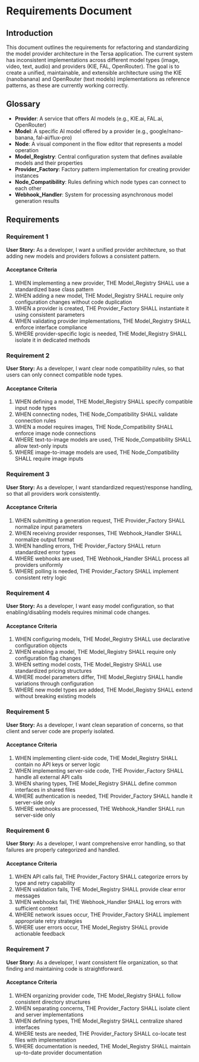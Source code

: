 # Requirements Document

## Introduction

This document outlines the requirements for refactoring and standardizing the model provider architecture in the Tersa application. The current system has inconsistent implementations across different model types (image, video, text, audio) and providers (KIE, FAL, OpenRouter). The goal is to create a unified, maintainable, and extensible architecture using the KIE (nanobanana) and OpenRouter (text models) implementations as reference patterns, as these are currently working correctly.

## Glossary

- **Provider**: A service that offers AI models (e.g., KIE.ai, FAL.ai, OpenRouter)
- **Model**: A specific AI model offered by a provider (e.g., google/nano-banana, fal-ai/flux-pro)
- **Node**: A visual component in the flow editor that represents a model operation
- **Model_Registry**: Central configuration system that defines available models and their properties
- **Provider_Factory**: Factory pattern implementation for creating provider instances
- **Node_Compatibility**: Rules defining which node types can connect to each other
- **Webhook_Handler**: System for processing asynchronous model generation results

## Requirements

### Requirement 1

**User Story:** As a developer, I want a unified provider architecture, so that adding new models and providers follows a consistent pattern.

#### Acceptance Criteria

1. WHEN implementing a new provider, THE Model_Registry SHALL use a standardized base class pattern
2. WHEN adding a new model, THE Model_Registry SHALL require only configuration changes without code duplication
3. WHEN a provider is created, THE Provider_Factory SHALL instantiate it using consistent parameters
4. WHEN validating provider implementations, THE Model_Registry SHALL enforce interface compliance
5. WHERE provider-specific logic is needed, THE Model_Registry SHALL isolate it in dedicated methods

### Requirement 2

**User Story:** As a developer, I want clear node compatibility rules, so that users can only connect compatible node types.

#### Acceptance Criteria

1. WHEN defining a model, THE Model_Registry SHALL specify compatible input node types
2. WHEN connecting nodes, THE Node_Compatibility SHALL validate connection rules
3. WHEN a model requires images, THE Node_Compatibility SHALL enforce image node connections
4. WHERE text-to-image models are used, THE Node_Compatibility SHALL allow text-only inputs
5. WHERE image-to-image models are used, THE Node_Compatibility SHALL require image inputs

### Requirement 3

**User Story:** As a developer, I want standardized request/response handling, so that all providers work consistently.

#### Acceptance Criteria

1. WHEN submitting a generation request, THE Provider_Factory SHALL normalize input parameters
2. WHEN receiving provider responses, THE Webhook_Handler SHALL normalize output format
3. WHEN handling errors, THE Provider_Factory SHALL return standardized error types
4. WHERE webhooks are used, THE Webhook_Handler SHALL process all providers uniformly
5. WHERE polling is needed, THE Provider_Factory SHALL implement consistent retry logic

### Requirement 4

**User Story:** As a developer, I want easy model configuration, so that enabling/disabling models requires minimal code changes.

#### Acceptance Criteria

1. WHEN configuring models, THE Model_Registry SHALL use declarative configuration objects
2. WHEN enabling a model, THE Model_Registry SHALL require only configuration flag changes
3. WHEN setting model costs, THE Model_Registry SHALL use standardized pricing structures
4. WHERE model parameters differ, THE Model_Registry SHALL handle variations through configuration
5. WHERE new model types are added, THE Model_Registry SHALL extend without breaking existing models

### Requirement 5

**User Story:** As a developer, I want clean separation of concerns, so that client and server code are properly isolated.

#### Acceptance Criteria

1. WHEN implementing client-side code, THE Model_Registry SHALL contain no API keys or server logic
2. WHEN implementing server-side code, THE Provider_Factory SHALL handle all external API calls
3. WHEN sharing types, THE Model_Registry SHALL define common interfaces in shared files
4. WHERE authentication is needed, THE Provider_Factory SHALL handle it server-side only
5. WHERE webhooks are processed, THE Webhook_Handler SHALL run server-side only

### Requirement 6

**User Story:** As a developer, I want comprehensive error handling, so that failures are properly categorized and handled.

#### Acceptance Criteria

1. WHEN API calls fail, THE Provider_Factory SHALL categorize errors by type and retry capability
2. WHEN validation fails, THE Model_Registry SHALL provide clear error messages
3. WHEN webhooks fail, THE Webhook_Handler SHALL log errors with sufficient context
4. WHERE network issues occur, THE Provider_Factory SHALL implement appropriate retry strategies
5. WHERE user errors occur, THE Model_Registry SHALL provide actionable feedback

### Requirement 7

**User Story:** As a developer, I want consistent file organization, so that finding and maintaining code is straightforward.

#### Acceptance Criteria

1. WHEN organizing provider code, THE Model_Registry SHALL follow consistent directory structures
2. WHEN separating concerns, THE Provider_Factory SHALL isolate client and server implementations
3. WHEN defining types, THE Model_Registry SHALL centralize shared interfaces
4. WHERE tests are needed, THE Provider_Factory SHALL co-locate test files with implementation
5. WHERE documentation is needed, THE Model_Registry SHALL maintain up-to-date provider documentation